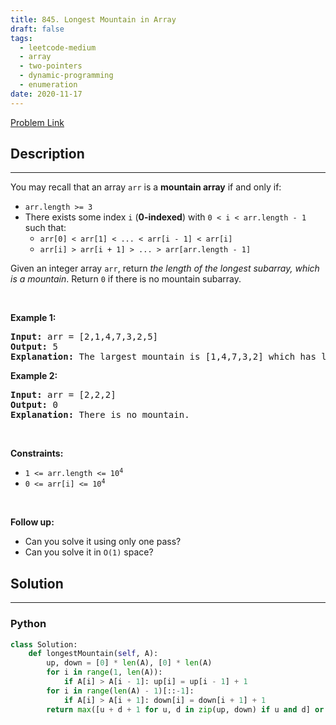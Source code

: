 ```yaml
---
title: 845. Longest Mountain in Array
draft: false
tags: 
  - leetcode-medium
  - array
  - two-pointers
  - dynamic-programming
  - enumeration
date: 2020-11-17
---
```


[Problem Link](https://leetcode.com/problems/longest-mountain-in-array/)

## Description

---
<p>You may recall that an array <code>arr</code> is a <strong>mountain array</strong> if and only if:</p>

<ul>
	<li><code>arr.length &gt;= 3</code></li>
	<li>There exists some index <code>i</code> (<strong>0-indexed</strong>) with <code>0 &lt; i &lt; arr.length - 1</code> such that:
	<ul>
		<li><code>arr[0] &lt; arr[1] &lt; ... &lt; arr[i - 1] &lt; arr[i]</code></li>
		<li><code>arr[i] &gt; arr[i + 1] &gt; ... &gt; arr[arr.length - 1]</code></li>
	</ul>
	</li>
</ul>

<p>Given an integer array <code>arr</code>, return <em>the length of the longest subarray, which is a mountain</em>. Return <code>0</code> if there is no mountain subarray.</p>

<p>&nbsp;</p>
<p><strong class="example">Example 1:</strong></p>

<pre>
<strong>Input:</strong> arr = [2,1,4,7,3,2,5]
<strong>Output:</strong> 5
<strong>Explanation:</strong> The largest mountain is [1,4,7,3,2] which has length 5.
</pre>

<p><strong class="example">Example 2:</strong></p>

<pre>
<strong>Input:</strong> arr = [2,2,2]
<strong>Output:</strong> 0
<strong>Explanation:</strong> There is no mountain.
</pre>

<p>&nbsp;</p>
<p><strong>Constraints:</strong></p>

<ul>
	<li><code>1 &lt;= arr.length &lt;= 10<sup>4</sup></code></li>
	<li><code>0 &lt;= arr[i] &lt;= 10<sup>4</sup></code></li>
</ul>

<p>&nbsp;</p>
<p><strong>Follow up:</strong></p>

<ul>
	<li>Can you solve it using only one pass?</li>
	<li>Can you solve it in <code>O(1)</code> space?</li>
</ul>


## Solution

---
### Python
``` py title='longest-mountain-in-array'
class Solution:
    def longestMountain(self, A):
        up, down = [0] * len(A), [0] * len(A)
        for i in range(1, len(A)):
            if A[i] > A[i - 1]: up[i] = up[i - 1] + 1
        for i in range(len(A) - 1)[::-1]:
            if A[i] > A[i + 1]: down[i] = down[i + 1] + 1
        return max([u + d + 1 for u, d in zip(up, down) if u and d] or [0])
        
```

